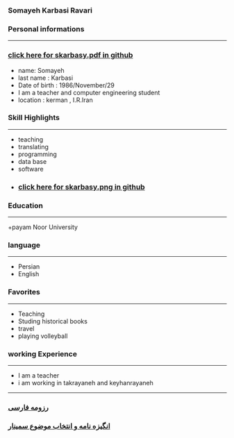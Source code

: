 <script>
  alert("سلام شما را دعوت مي كنم به ديدن رزومه ام ")
</script>
### Somayeh Karbasi Ravari


### Personal informations

---
### [click  here for skarbasy.pdf in github](https://github.com/skarbasy/resume.sade/edit/main/skarbasy.pdf)
+ name: Somayeh
+ last name : Karbasi
+ Date of birth : 1986/November/29
+ I am a teacher and computer engineering student
+ location : kerman , I.R.Iran


### Skill Highlights

---
+ teaching
+ translating
+ programming
+ data base
+ software
+ ### [click  here for skarbasy.png  in github](https://github.com/skarbasy/resume.sade/edit/main/karbasy.png)

### Education

---
+payam Noor University

### language

---
+ Persian
+ English

### Favorites

---
+ Teaching
+ Studing historical books
+ travel 
+ playing volleyball

### working Experience

---
+ I am a teacher
+ i am working in takrayaneh and keyhanrayaneh



--- 
### [رزومه فارسی](resume-fa.md)
### [  انگیزه نامه و انتخاب موضوع سمینار](SOP.md)
